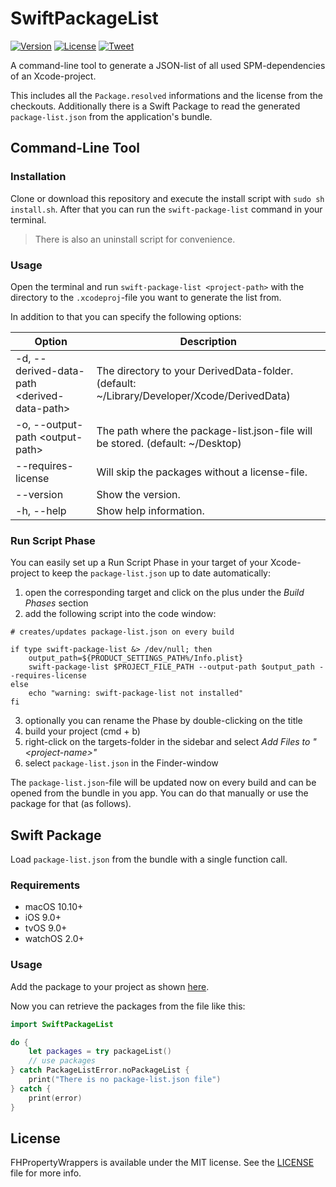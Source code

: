# SwiftPackageList

[![Version](https://img.shields.io/github/v/release/FelixHerrmann/swift-package-list)](https://github.com/FelixHerrmann/swift-package-list/releases)
[![License](https://img.shields.io/github/license/FelixHerrmann/swift-package-list)](https://github.com/FelixHerrmann/swift-package-list/blob/master/LICENSE)
[![Tweet](https://img.shields.io/twitter/url?style=social&url=https%3A%2F%2Fgithub.com%2FFelixHerrmann%2Fswift-package-list)](https://twitter.com/intent/tweet?text=Wow:&url=https%3A%2F%2Fgithub.com%2FFelixHerrmann%2Fswift-package-list)

A command-line tool to generate a JSON-list of all used SPM-dependencies of an Xcode-project.

This includes all the `Package.resolved` informations and the license from the checkouts.
Additionally there is a Swift Package to read the generated `package-list.json` from the application's bundle.


## Command-Line Tool

### Installation

Clone or download this repository and execute the install script with `sudo sh install.sh`.
After that you can run the `swift-package-list` command in your terminal.

> There is also an uninstall script for convenience.

### Usage

Open the terminal and run `swift-package-list <project-path>` with the directory to the `.xcodeproj`-file you want to generate the list from.

In addition to that you can specify the following options:

| Option                                        | Description                                                                                |
| --------------------------------------------- | ------------------------------------------------------------------------------------------ |
| -d, --derived-data-path \<derived-data-path\> | The directory to your DerivedData-folder. (default: ~/Library/Developer/Xcode/DerivedData) |
| -o, --output-path \<output-path\>             | The path where the package-list.json-file will be stored. (default: ~/Desktop)             |
| --requires-license                            | Will skip the packages without a license-file.                                             |
| --version                                     | Show the version.                                                                          |
| -h, --help                                    | Show help information.                                                                     |

### Run Script Phase

You can easily set up a Run Script Phase in your target of your Xcode-project to keep the `package-list.json` up to date automatically:

1. open the corresponding target and click on the plus under the *Build Phases* section
2. add the following script into the code window:
```shell
# creates/updates package-list.json on every build

if type swift-package-list &> /dev/null; then
    output_path=${PRODUCT_SETTINGS_PATH%/Info.plist}
    swift-package-list $PROJECT_FILE_PATH --output-path $output_path --requires-license
else
    echo "warning: swift-package-list not installed"
fi
```
3. optionally you can rename the Phase by double-clicking on the title
4. build your project (cmd + b)
5. right-click on the targets-folder in the sidebar and select *Add Files to "\<project-name\>"*
6. select `package-list.json` in the Finder-window

The `package-list.json`-file will be updated now on every build and can be opened from the bundle in you app.
You can do that manually or use the package for that (as follows).


## Swift Package

Load `package-list.json` from the bundle with a single function call.

### Requirements

- macOS 10.10+
- iOS 9.0+
- tvOS 9.0+
- watchOS 2.0+

### Usage

Add the package to your project as shown [here](https://developer.apple.com/documentation/swift_packages/adding_package_dependencies_to_your_app).

Now you can retrieve the packages from the file like this:

```swift
import SwiftPackageList

do {
    let packages = try packageList()
    // use packages
} catch PackageListError.noPackageList {
    print("There is no package-list.json file")
} catch {
    print(error)
}
```


## License

FHPropertyWrappers is available under the MIT license. See the [LICENSE](https://github.com/FelixHerrmann/swift-package-list/blob/master/LICENSE) file for more info.
